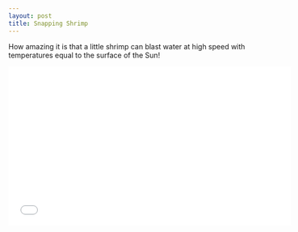 ```yaml
---
layout: post
title: Snapping Shrimp
---
```


How amazing it is that a little shrimp can blast water at high speed with temperatures equal to the surface of the Sun!

<iframe width="560" height="315" src="//www.youtube.com/embed/XC6I8iPiHT8" frameborder="0" allowfullscreen></iframe>
